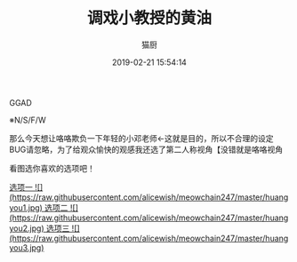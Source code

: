 ﻿---
layout: post
title: 调戏小教授的黄油
date: 2019-02-21 15:54:14
updated: 2019-02-27 15:30:43
comments: true
categories: [Photo]
tags: [ggad, 格邓]
author: "猫厨"
description: ""
toc: true
---

<p>GGAD</p> 
<p>※N/S/F/W
<p>那么今天想让咯咯欺负一下年轻的小邓老师←这就是目的，所以不合理的设定BUG请忽略，为了给观众愉快的观感我还选了第二人称视角【没错就是咯咯视角
<p>看图选你喜欢的选项吧！</p> 
<p><a rel="nofollow" href="https://images-wixmp-ed30a86b8c4ca887773594c2.wixmp.com/intermediary/f/d97cf4c4-1f95-4c79-9e66-10b31d5fac97/dd0bucl-64fa99c6-2d28-47fa-a1b5-2baa90c2c67f.jpg" target="_blank"  >
<!-- more --> 
选项一
![](https://raw.githubusercontent.com/alicewish/meowchain247/master/huangyou1.jpg)
选项二
![](https://raw.githubusercontent.com/alicewish/meowchain247/master/huangyou2.jpg)
选项三
![](https://raw.githubusercontent.com/alicewish/meowchain247/master/huangyou3.jpg)